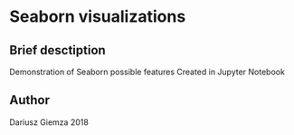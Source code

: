 # Seaborn visualizations

## Brief desctiption

Demonstration of Seaborn possible features
Created in Jupyter Notebook

## Author

Dariusz Giemza 2018